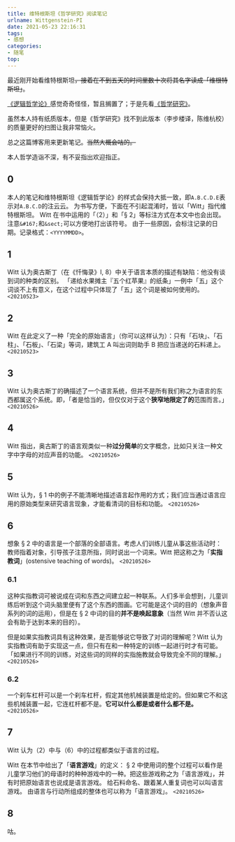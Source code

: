 ```yaml
---
title: 维特根斯坦《哲学研究》阅读笔记
urlname: Wittgenstein-PI
date: 2021-05-23 22:16:31
tags:
- 感想
categories:
- 随笔
top:
---
```


最近刚开始看维特根斯坦~~，接着在不到五天的时间里数十次将其名字读成「维根特斯坦」~~。

[《逻辑哲学论》](./逻辑哲学论（维特根斯坦著，贺绍甲译）.pdf)感觉奇奇怪怪，暂且搁置了；于是先看[《哲学研究》](./哲学研究（维特根斯坦著，李步楼译，陈维杭校）.pdf)。

虽然本人持有纸质版本，但是《哲学研究》找不到此版本（李步楼译，陈维杭校）的质量更好的扫图让我非常恼火。

总之这篇博客用来更新笔记。~~当然大概会咕的。~~

本人哲学造诣不深，有不妥指出欢迎指正。

<!-- more -->

## 0

本人的笔记和维特根斯坦《逻辑哲学论》的样式会保持大抵一致，即`A.B.C.D.E`表示对`A.B.C.D`的注云云。
为书写方便，下面在不引起混淆时，皆以「Witt」指代维特根斯坦。
Witt 在书中运用的「（2）」和「&#167; 2」等标注方式在本文中也会出现。注意`&#167;`和`&sect;`可以方便地打出该符号。
由于一些原因，会标注记录的日期。记录格式：`<YYYYMMDD>`。

## 1

Witt 认为奥古斯丁（在《忏悔录》I, 8）中关于语言本质的描述有缺陷：他没有谈到词的种类的区别。
「递给水果摊主『五个红苹果』的纸条」一例中「五」这个词谈不上有意义，在这个过程中只体现了「五」这个词是被如何使用的。
`<20210523>`

## 2

Witt 在此定义了一种「完全的原始语言」（你可以这样认为）：只有「石块」、「石柱」、「石板」、「石梁」等词，建筑工 A 叫出词则助手 B 把应当递送的石料递上。
`<20210523>`

## 3

Witt 认为奥古斯丁的确描述了一个语言系统，但并不是所有我们称之为语言的东西都属这个系统。即，「者是恰当的，但仅仅对于这个**狭窄地限定了的**范围而言。」
`<20210526>`

## 4

Witt 指出，奥古斯丁的语言观类似一种**过分简单**的文字概念，比如只关注一种文字中字母的对应声音的功能。
`<20210526>`

## 5

Witt 认为，&sect; 1 中的例子不能清晰地描述语言起作用的方式；我们应当通过语言应用的原始类型来研究语言现象，才能看清词的目标和功能。
`<20210526>`

## 6

想象 &sect; 2 中的语言是一个部落的全部语言。考虑人们训练儿童从事这些活动时：教师指着对象，引导孩子注意所指，同时说出一个词来。Witt 把这称之为「**实指教词**」(ostensive teaching of words)。
`<20210526>`

### 6.1

这种实指教词可被说成在词和东西之间建立起一种联系。人们多半会想到，儿童训练后听到这个词头脑里便有了这个东西的图画。它可能是这个词的目的（想象声音系列的词的运用），但是在 &sect; 2 中词的目的**并不是唤起意象**（当然 Witt 并不否认这会有助于达到本来的目的）。

但是如果实指教词具有这种效果，是否能够说它导致了对词的理解呢？Witt 认为实指教词有助于实现这一点，但只有在和一种特定的训练一起进行时才有可能。「如果进行不同的训练，对这些词的同样的实指施教就会导致完全不同的理解。」
`<20210526>`

### 6.2

一个刹车杠杆可以是一个刹车杠杆，假定其他机械装置是给定的。但如果它不和这些机械装置一起，它连杠杆都不是。**它可以什么都是或者什么都不是。**
`<20210526>`

## 7

Witt 认为（2）中与（6）中的过程都类似于语言的过程。

Witt 在本节中给出了「**语言游戏**」的定义：
&sect; 2 中使用词的整个过程可以看作是儿童学习他们的母语时的种种游戏中的一种。把这些游戏称之为「语言游戏」，并有时把原始语言也说成是语言游戏。
给石料命名、跟着某人重复词也可以叫语言游戏。
由语言与行动所组成的整体也可以称为「语言游戏」。
`<20210526>`

## 8

咕。